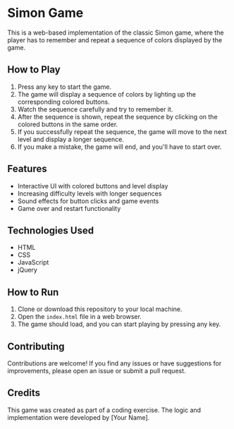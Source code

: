 # Simon Game

This is a web-based implementation of the classic Simon game, where the player has to remember and repeat a sequence of colors displayed by the game.

## How to Play

1. Press any key to start the game.
2. The game will display a sequence of colors by lighting up the corresponding colored buttons.
3. Watch the sequence carefully and try to remember it.
4. After the sequence is shown, repeat the sequence by clicking on the colored buttons in the same order.
5. If you successfully repeat the sequence, the game will move to the next level and display a longer sequence.
6. If you make a mistake, the game will end, and you'll have to start over.

## Features

- Interactive UI with colored buttons and level display
- Increasing difficulty levels with longer sequences
- Sound effects for button clicks and game events
- Game over and restart functionality

## Technologies Used

- HTML
- CSS
- JavaScript
- jQuery

## How to Run

1. Clone or download this repository to your local machine.
2. Open the `index.html` file in a web browser.
3. The game should load, and you can start playing by pressing any key.

## Contributing

Contributions are welcome! If you find any issues or have suggestions for improvements, please open an issue or submit a pull request.

## Credits

This game was created as part of a coding exercise. The logic and implementation were developed by [Your Name].
